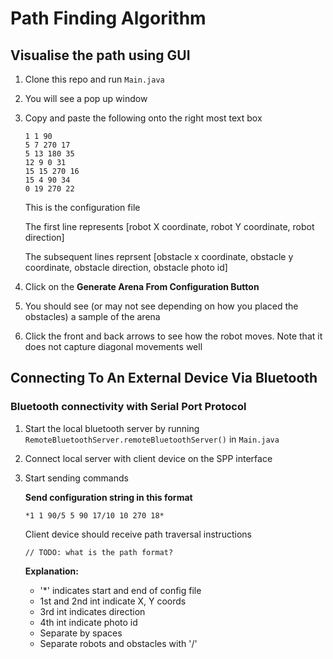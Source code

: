 # Path Finding Algorithm

## Visualise the path using GUI

1. Clone this repo and run `Main.java`
2. You will see a pop up window
3. Copy and paste the following onto the right most text box
    ```
    1 1 90
    5 7 270 17
    5 13 180 35
    12 9 0 31
    15 15 270 16
    15 4 90 34
    0 19 270 22
    ```
    This is the configuration file

    The first line represents [robot X coordinate, robot Y coordinate, robot direction]

    The subsequent lines reprsent [obstacle x coordinate, obstacle y coordinate, obstacle direction, obstacle photo id]

4. Click on the **Generate Arena From Configuration Button**
5. You should see (or may not see depending on how you placed the obstacles) a sample of the arena
6. Click the front and back arrows to see how the robot moves. Note that it does not capture diagonal movements well

## Connecting To An External Device Via Bluetooth

### Bluetooth connectivity with Serial Port Protocol
1. Start the local bluetooth server by running `RemoteBluetoothServer.remoteBluetoothServer()` in `Main.java`
2. Connect local server with client device on the SPP interface
3. Start sending commands
   
    **Send configuration string in this format**
    ```
    *1 1 90/5 5 90 17/10 10 270 18*
    ```
    Client device should receive path traversal instructions

    ```
    // TODO: what is the path format?
    ```

    **Explanation:**
    - '*' indicates start and end of config file
    - 1st and 2nd int indicate X, Y coords
    - 3rd int indicates direction
    - 4th int indicate photo id
    - Separate by spaces
    - Separate robots and obstacles with '/'